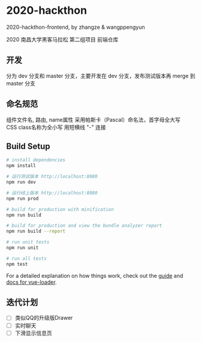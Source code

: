 # 2020-hackthon

2020-hackthon-frontend, by zhangze & wangppengyun  
  
2020 南昌大学黑客马拉松 第二组项目 前端仓库

## 开发

分为 dev 分支和 master 分支，主要开发在 dev 分支，发布测试版本再 merge 到 master 分支

## 命名规范  

组件文件名, 路由, name属性 采用帕斯卡（Pascal）命名法，首字母全大写  
CSS class名称为全小写 用短横线 "-" 连接


## Build Setup

``` bash
# install dependencies
npm install

# 运行测试版本 http://localhost:8080
npm run dev

# 运行线上版本 http://localhost:8080
npm run prod

# build for production with minification
npm run build

# build for production and view the bundle analyzer report
npm run build --report

# run unit tests
npm run unit

# run all tests
npm test
```

For a detailed explanation on how things work, check out the [guide](http://vuejs-templates.github.io/webpack/) and [docs for vue-loader](http://vuejs.github.io/vue-loader).


## 迭代计划  

- [ ] 类似QQ的升级版Drawer  
- [ ] 实时聊天  
- [ ] 下滑显示信息页
